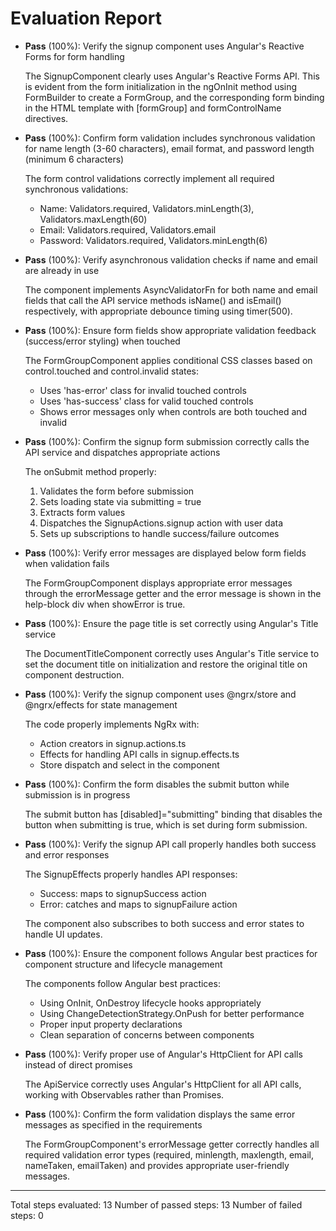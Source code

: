 # Evaluation Report

- **Pass** (100%): Verify the signup component uses Angular's Reactive Forms for form handling
  
  The SignupComponent clearly uses Angular's Reactive Forms API. This is evident from the form initialization in the ngOnInit method using FormBuilder to create a FormGroup, and the corresponding form binding in the HTML template with [formGroup] and formControlName directives.

- **Pass** (100%): Confirm form validation includes synchronous validation for name length (3-60 characters), email format, and password length (minimum 6 characters)
  
  The form control validations correctly implement all required synchronous validations:
  - Name: Validators.required, Validators.minLength(3), Validators.maxLength(60)
  - Email: Validators.required, Validators.email
  - Password: Validators.required, Validators.minLength(6)

- **Pass** (100%): Verify asynchronous validation checks if name and email are already in use
  
  The component implements AsyncValidatorFn for both name and email fields that call the API service methods isName() and isEmail() respectively, with appropriate debounce timing using timer(500).

- **Pass** (100%): Ensure form fields show appropriate validation feedback (success/error styling) when touched
  
  The FormGroupComponent applies conditional CSS classes based on control.touched and control.invalid states:
  - Uses 'has-error' class for invalid touched controls
  - Uses 'has-success' class for valid touched controls
  - Shows error messages only when controls are both touched and invalid

- **Pass** (100%): Confirm the signup form submission correctly calls the API service and dispatches appropriate actions
  
  The onSubmit method properly:
  1. Validates the form before submission
  2. Sets loading state via submitting = true
  3. Extracts form values
  4. Dispatches the SignupActions.signup action with user data
  5. Sets up subscriptions to handle success/failure outcomes

- **Pass** (100%): Verify error messages are displayed below form fields when validation fails
  
  The FormGroupComponent displays appropriate error messages through the errorMessage getter and the error message is shown in the help-block div when showError is true.

- **Pass** (100%): Ensure the page title is set correctly using Angular's Title service
  
  The DocumentTitleComponent correctly uses Angular's Title service to set the document title on initialization and restore the original title on component destruction.

- **Pass** (100%): Verify the signup component uses @ngrx/store and @ngrx/effects for state management
  
  The code properly implements NgRx with:
  - Action creators in signup.actions.ts
  - Effects for handling API calls in signup.effects.ts
  - Store dispatch and select in the component

- **Pass** (100%): Confirm the form disables the submit button while submission is in progress
  
  The submit button has [disabled]="submitting" binding that disables the button when submitting is true, which is set during form submission.

- **Pass** (100%): Verify the signup API call properly handles both success and error responses
  
  The SignupEffects properly handles API responses:
  - Success: maps to signupSuccess action
  - Error: catches and maps to signupFailure action
  
  The component also subscribes to both success and error states to handle UI updates.

- **Pass** (100%): Ensure the component follows Angular best practices for component structure and lifecycle management
  
  The components follow Angular best practices:
  - Using OnInit, OnDestroy lifecycle hooks appropriately
  - Using ChangeDetectionStrategy.OnPush for better performance
  - Proper input property declarations
  - Clean separation of concerns between components

- **Pass** (100%): Verify proper use of Angular's HttpClient for API calls instead of direct promises
  
  The ApiService correctly uses Angular's HttpClient for all API calls, working with Observables rather than Promises.

- **Pass** (100%): Confirm the form validation displays the same error messages as specified in the requirements
  
  The FormGroupComponent's errorMessage getter correctly handles all required validation error types (required, minlength, maxlength, email, nameTaken, emailTaken) and provides appropriate user-friendly messages.

---

Total steps evaluated: 13
Number of passed steps: 13
Number of failed steps: 0